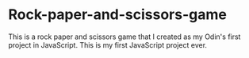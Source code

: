 # Rock-paper-and-scissors-game
This is a rock paper and scissors game that I created as my  Odin's first project in JavaScript. This is my first JavaScript project ever.
